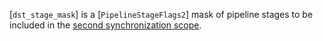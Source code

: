 [`dst_stage_mask`] is a [`PipelineStageFlags2`] mask of pipeline
stages to be included in the [second synchronization scope](https://www.khronos.org/registry/vulkan/specs/1.3-extensions/html/vkspec.html#synchronization-dependencies-scopes).